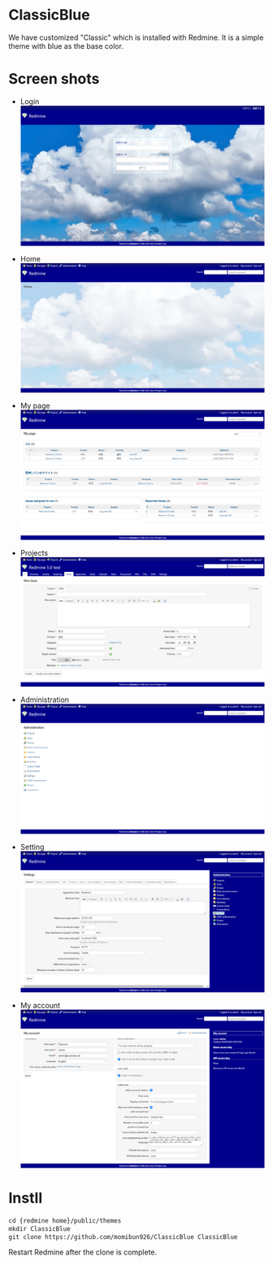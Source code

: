 # ClassicBlue
We have customized "Classic" which is installed with Redmine.
It is a simple theme with blue as the base color.

# Screen shots
* Login
![alt](login.png)

* Home
![alt](home.png)

* My page
![alt](mypage.png)

* Projects
![alt](projects.png)

* Administration
![alt](administration.png)

* Setting
![alt](settings.png)

* My account
![alt](myaccount.png)

# Instll

```
cd {redmine home}/public/themes
mkdir ClassicBlue
git clone https://github.com/momibun926/ClassicBlue ClassicBlue
```

Restart Redmine after the clone is complete.
